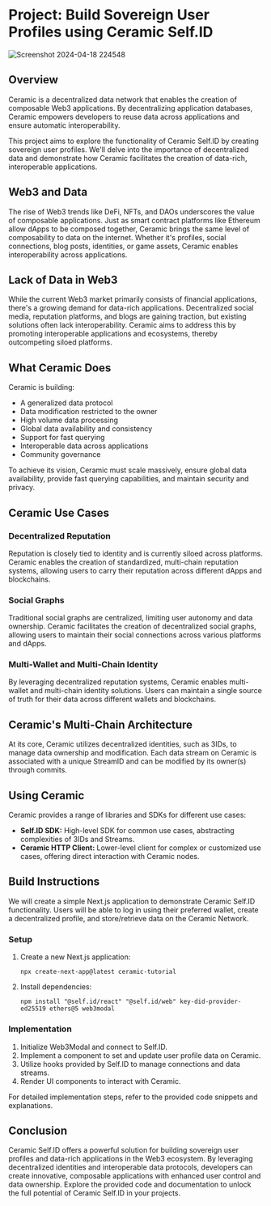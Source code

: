 # Project: Build Sovereign User Profiles using Ceramic Self.ID

![Screenshot 2024-04-18 224548](https://github.com/pradipkhomane/ceramic-demo/assets/20298999/2832aa66-efab-4ab0-a3ab-6ca56766048e)

## Overview

Ceramic is a decentralized data network that enables the creation of composable Web3 applications. By decentralizing application databases, Ceramic empowers developers to reuse data across applications and ensure automatic interoperability.

This project aims to explore the functionality of Ceramic Self.ID by creating sovereign user profiles. We'll delve into the importance of decentralized data and demonstrate how Ceramic facilitates the creation of data-rich, interoperable applications.

## Web3 and Data

The rise of Web3 trends like DeFi, NFTs, and DAOs underscores the value of composable applications. Just as smart contract platforms like Ethereum allow dApps to be composed together, Ceramic brings the same level of composability to data on the internet. Whether it's profiles, social connections, blog posts, identities, or game assets, Ceramic enables interoperability across applications.

## Lack of Data in Web3

While the current Web3 market primarily consists of financial applications, there's a growing demand for data-rich applications. Decentralized social media, reputation platforms, and blogs are gaining traction, but existing solutions often lack interoperability. Ceramic aims to address this by promoting interoperable applications and ecosystems, thereby outcompeting siloed platforms.

## What Ceramic Does

Ceramic is building:

- A generalized data protocol
- Data modification restricted to the owner
- High volume data processing
- Global data availability and consistency
- Support for fast querying
- Interoperable data across applications
- Community governance

To achieve its vision, Ceramic must scale massively, ensure global data availability, provide fast querying capabilities, and maintain security and privacy.

## Ceramic Use Cases

### Decentralized Reputation

Reputation is closely tied to identity and is currently siloed across platforms. Ceramic enables the creation of standardized, multi-chain reputation systems, allowing users to carry their reputation across different dApps and blockchains.

### Social Graphs

Traditional social graphs are centralized, limiting user autonomy and data ownership. Ceramic facilitates the creation of decentralized social graphs, allowing users to maintain their social connections across various platforms and dApps.

### Multi-Wallet and Multi-Chain Identity

By leveraging decentralized reputation systems, Ceramic enables multi-wallet and multi-chain identity solutions. Users can maintain a single source of truth for their data across different wallets and blockchains.

## Ceramic's Multi-Chain Architecture

At its core, Ceramic utilizes decentralized identities, such as 3IDs, to manage data ownership and modification. Each data stream on Ceramic is associated with a unique StreamID and can be modified by its owner(s) through commits.

## Using Ceramic

Ceramic provides a range of libraries and SDKs for different use cases:

- **Self.ID SDK:** High-level SDK for common use cases, abstracting complexities of 3IDs and Streams.
- **Ceramic HTTP Client:** Lower-level client for complex or customized use cases, offering direct interaction with Ceramic nodes.

## Build Instructions

We will create a simple Next.js application to demonstrate Ceramic Self.ID functionality. Users will be able to log in using their preferred wallet, create a decentralized profile, and store/retrieve data on the Ceramic Network.

### Setup

1. Create a new Next.js application:
    ```
    npx create-next-app@latest ceramic-tutorial
    ```
2. Install dependencies:
    ```
    npm install "@self.id/react" "@self.id/web" key-did-provider-ed25519 ethers@5 web3modal
    ```

### Implementation

1. Initialize Web3Modal and connect to Self.ID.
2. Implement a component to set and update user profile data on Ceramic.
3. Utilize hooks provided by Self.ID to manage connections and data streams.
4. Render UI components to interact with Ceramic.

For detailed implementation steps, refer to the provided code snippets and explanations.

## Conclusion

Ceramic Self.ID offers a powerful solution for building sovereign user profiles and data-rich applications in the Web3 ecosystem. By leveraging decentralized identities and interoperable data protocols, developers can create innovative, composable applications with enhanced user control and data ownership. Explore the provided code and documentation to unlock the full potential of Ceramic Self.ID in your projects.
